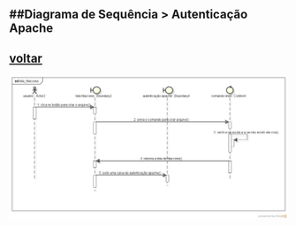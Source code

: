 ##Diagrama de Sequência > Autenticação Apache
-
[voltar](https://github.com/gustavomathias/musicall/blob/master/documentacao_uml/README.md)
-
![alt Acesso](imagem/tela_htaccess.jpg)